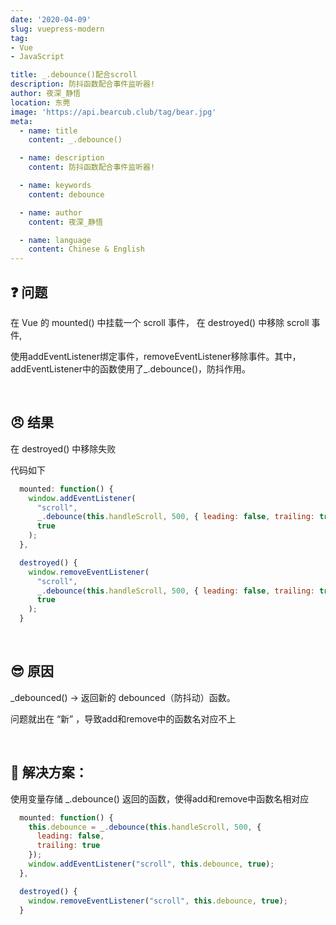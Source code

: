 ```yaml
---
date: '2020-04-09'
slug: vuepress-modern
tag:
- Vue
- JavaScript

title: _.debounce()配合scroll
description: 防抖函数配合事件监听器!
author: 夜深_静悟
location: 东莞
image: 'https://api.bearcub.club/tag/bear.jpg'
meta:
  - name: title
    content: _.debounce()

  - name: description
    content: 防抖函数配合事件监听器!

  - name: keywords
    content: debounce

  - name: author
    content: 夜深_静悟

  - name: language
    content: Chinese & English
---
```


## :question: 问题

在 Vue 的 mounted() 中挂载一个 scroll 事件， 在 destroyed() 中移除 scroll 事件,


使用addEventListener绑定事件，removeEventListener移除事件。其中，addEventListener中的函数使用了_.debounce()，防抖作用。  


<br />

## :angry: 结果

在 destroyed() 中移除失败

代码如下

```js 
  mounted: function() {
    window.addEventListener(
      "scroll",
      _.debounce(this.handleScroll, 500, { leading: false, trailing: true }),
      true
    );
  },

  destroyed() {
    window.removeEventListener(
      "scroll",
      _.debounce(this.handleScroll, 500, { leading: false, trailing: true }),
      true
    );
  }
```

<br />

## :sunglasses: 原因


_debounced() -> 返回新的 debounced（防抖动）函数。  

问题就出在 “新” ，导致add和remove中的函数名对应不上  


<br />

## :key: 解决方案：

使用变量存储 _.debounce() 返回的函数，使得add和remove中函数名相对应

```js
  mounted: function() {
    this.debounce = _.debounce(this.handleScroll, 500, {
      leading: false,
      trailing: true
    });
    window.addEventListener("scroll", this.debounce, true);
  },

  destroyed() {
    window.removeEventListener("scroll", this.debounce, true);
  }
```



